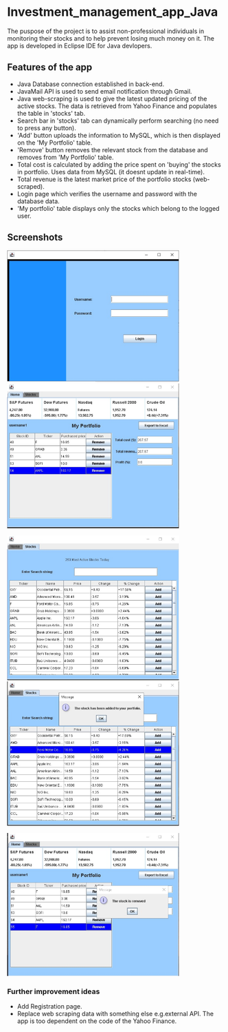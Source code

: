 # Investment_management_app_Java
The puspose of the project is to assist non-professional individuals in monitoring their stocks and to help prevent losing much money on it. The app is developed in Eclipse IDE for Java devlopers. 

## Features of the app
- Java Database connection established in back-end.
- JavaMail API is used to send email notification through Gmail. 
- Java web-scraping is used to give the latest updated pricing of the active stocks. The data is retrieved from Yahoo Finance and populates the table in 'stocks' tab. 
- Search bar in 'stocks' tab can dynamically perform searching (no need to press any button).
- 'Add' button uploads the information to MySQL, which is then displayed on the 'My Portfolio' table.
- 'Remove' button removes the relevant stock from the database and removes from 'My Portfolio' table.
- Total cost is calculated by adding the price spent on 'buying' the stocks in portfolio. Uses data from MySQL (it doesnt update in real-time).
- Total revenue is the latest market price of the portfolio stocks (web-scraped).
- Login page which verifies the username and password with the database data.
- 'My portfolio' table displays only the stocks which belong to the logged user.

## Screenshots
<p>
  <img src="screenshots/login.jpeg" width = 400px />
  <img src="screenshots/portfolio_page.jpeg" width = 400px /> 
</p>

<p>
  <img src="screenshots/stocks_list.jpeg" width = 400px />
  <img src="screenshots/add_stock.jpeg" width = 400px /> 
</p>

<p>
  <img src="screenshots/remove_stock.jpeg" width = 400px />
</p>

### Further improvement ideas
- Add Registration page. 
- Replace web scraping data with something else e.g.external API. The app is too dependent on the code of the Yahoo Finance. 
